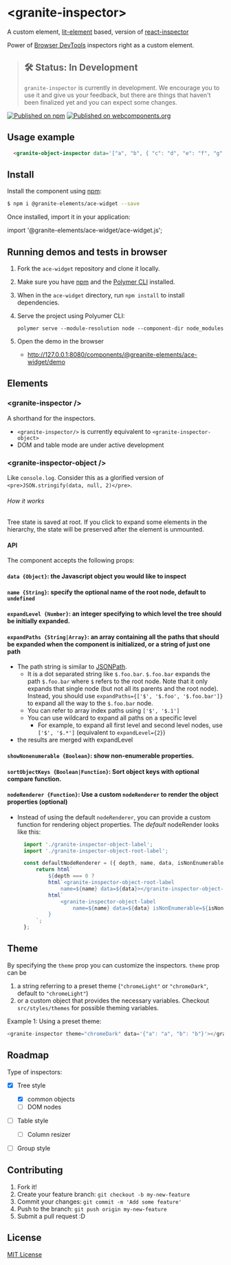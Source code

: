 # \<granite-inspector\>

A custom element, [lit-element](https://github.com/Polymer/lit-element) based, version of [react-inspector](https://github.com/xyc/react-inspector/)


Power of [Browser DevTools](https://developers.google.com/web/tools/chrome-devtools/) inspectors right as a custom element.

> ## 🛠 Status: In Development
> `granite-inspector` is currently in development. We encourage you to use it and give us your feedback, but there are things that haven't been finalized yet and you can expect some changes.


[![Published on npm](https://img.shields.io/npm/v/@granite-elements/granite-inspector.svg)](https://www.npmjs.com/package/@granite-elements/granite-inspector)
[![Published on webcomponents.org](https://img.shields.io/badge/webcomponents.org-published-blue.svg)](https://www.webcomponents.org/element/@granite-elements/granite-inspector)




## Usage example

<!---
```
<custom-element-demo>
  <template>
    <script src="../webcomponentsjs/webcomponents-lite.js"></script>
    <script src="./granite-inspector.js" type="module">
    <next-code-block></next-code-block>
  </template>
</custom-element-demo>
```
-->
```html
  <granite-object-inspector data='["a", "b", { "c": "d", "e": "f", "g": { "h": "i", "j": "k"}}]'></granite-object-inspector>
```


## Install


Install the component using [npm](https://www.npmjs.com/):

```sh
$ npm i @granite-elements/ace-widget --save
```

Once installed, import it in your application:

import '@granite-elements/ace-widget/ace-widget.js';



## Running demos and tests in browser

1. Fork the `ace-widget` repository and clone it locally.

1. Make sure you have [npm](https://www.npmjs.com/) 
and the [Polymer CLI](https://www.polymer-project.org/3.0/docs/tools/polymer-cli) installed.

1. When in the `ace-widget` directory, run `npm install` to install dependencies.

1. Serve the project using Polyumer CLI:

    `polymer serve --module-resolution node --component-dir node_modules`

1. Open the demo in the browser

    - http://127.0.0.1:8080/components/@greanite-elements/ace-widget/demo



## Elements

### &lt;granite-inspector />
A shorthand for the inspectors.

- `<granite-inspector/>` is currently equivalent to `<granite-inspector-object>`
- DOM and table mode are under active development

### &lt;granite-inspector-object />
Like `console.log`. Consider this as a glorified version of `<pre>JSON.stringify(data, null, 2)</pre>`.

###### How it works
Tree state is saved at root. If you click to expand some elements in the hierarchy, the state will be preserved after the element is unmounted.

#### API
The component accepts the following props:

#### `data {Object}`: the Javascript object you would like to inspect

#### `name {String}`: specify the optional name of the root node, default to `undefined`

#### `expandLevel {Number}`: an integer specifying to which level the tree should be initially expanded.

#### `expandPaths {String|Array}`: an array containing all the paths that should be expanded when the component is initialized, or a string of just one path
- The path string is similar to [JSONPath](http://goessner.net/articles/JsonPath/).
  - It is a dot separated string like `$.foo.bar`. `$.foo.bar` expands the path `$.foo.bar` where `$` refers to the root node. Note that it only expands that single node (but not all its parents and the root node). Instead, you should use `expandPaths={['$', '$.foo', '$.foo.bar']}` to expand all the way to the `$.foo.bar` node.
  - You can refer to array index paths using `['$', '$.1']`
  - You can use wildcard to expand all paths on a specific level
    - For example, to expand all first level and second level nodes, use `['$', '$.*']` (equivalent to `expandLevel={2}`)
- the results are merged with expandLevel

#### `showNonenumerable {Boolean}`: show non-enumerable properties.

#### `sortObjectKeys {Boolean|Function}`: Sort object keys with optional compare function.

#### `nodeRenderer {Function}`: Use a custom `nodeRenderer` to render the object properties (optional)
- Instead of using the default `nodeRenderer`, you can provide a
  custom function for rendering object properties. The _default_
  nodeRender looks like this:

  ```javascript
    import './granite-inspector-object-label';
    import './granite-inspector-object-root-label';

    const defaultNodeRenderer = ({ depth, name, data, isNonEnumerable }) => {
        return html`
            ${depth === 0 ?
            html`<granite-inspector-object-root-label 
                name=${name} data=${data}></granite-inspector-object-root-label>` :
            html`
                <granite-inspector-object-label 
                    name=${name} data=${data} isNonEnumerable=${isNonEnumerable}></granite-inspector-object-label>`
            }
        `;
    };
  ```


## Theme
By specifying the `theme` prop you can customize the inspectors. `theme` prop can be

1. a string referring to a preset theme (`"chromeLight"` or `"chromeDark"`, default to `"chromeLight"`)
2. or a custom object that provides the necessary variables. Checkout `src/styles/themes` for possible theming variables.

Example 1: Using a preset theme:
```js
<granite-inspector theme="chromeDark" data='{"a": "a", "b": "b"}'></granite-inspector>
```

## Roadmap
Type of inspectors:
- [x] Tree style
  - [x] common objects
  - [ ] DOM nodes
- [ ] Table style
  - [ ] Column resizer
- [ ] Group style


## Contributing

1. Fork it!
2. Create your feature branch: `git checkout -b my-new-feature`
3. Commit your changes: `git commit -m 'Add some feature'`
4. Push to the branch: `git push origin my-new-feature`
5. Submit a pull request :D

## License

[MIT License](http://opensource.org/licenses/MIT)



